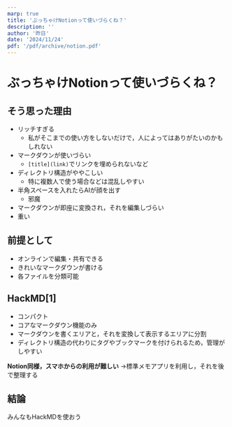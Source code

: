 ```yaml
---
marp: true
title: 'ぶっちゃけNotionって使いづらくね？'
description: ''
author: '昨日'
date: '2024/11/24'
pdf: '/pdf/archive/notion.pdf'
---
```

<!--
headingDivider: 2
-->

# ぶっちゃけNotionって使いづらくね？

## そう思った理由
- リッチすぎる
    - 私がそこまでの使い方をしないだけで，人によってはありがたいのかもしれない
- マークダウンが使いづらい
    - `[title](link)`でリンクを埋められないなど
- ディレクトリ構造がややこしい
    - 特に複数人で使う場合などは混乱しやすい
- 半角スペースを入れたらAIが顔を出す
    - 邪魔
- マークダウンが即座に変換され，それを編集しづらい
- 重い

## 前提として
- オンラインで編集・共有できる
- きれいなマークダウンが書ける
- 各ファイルを分類可能

## HackMD[1]
- コンパクト
- コアなマークダウン機能のみ
- マークダウンを書くエリアと，それを変換して表示するエリアに分割
- ディレクトリ構造の代わりにタグやブックマークを付けられるため，管理がしやすい

<!--
_footer: "[[1]HackMD](https://hackmd.io/ja)"
-->

**Notion同様，スマホからの利用が難しい**
->標準メモアプリを利用し，それを後で整理する

## 結論
みんなもHackMDを使おう